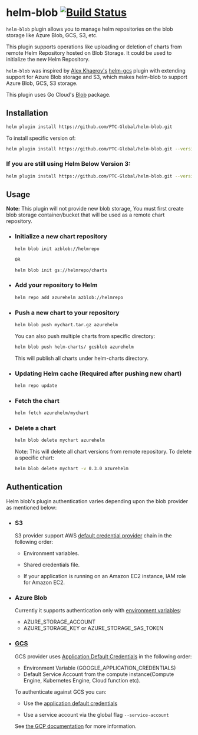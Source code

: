 # helm-blob [![Build Status](https://travis-ci.com/PTC-Global/helm-blob.svg?token=9FxxpxQR16mxxejVyCbA&branch=master)](https://travis-ci.com/PTC-Global/helm-blob)

`helm-blob` plugin allows you to manage helm repositories on the blob storage like Azure Blob, GCS, S3, etc.

This plugin supports operations like uploading or deletion of charts from remote Helm Repository hosted on Blob Storage. It could be used to initialize the new Helm Repository.

`helm-blob` was inspired by [Alex Khaerov's](https://github.com/hayorov) [helm-gcs](https://github.com/hayorov/helm-gcs) plugin with extending support for Azure Blob storage and S3, which makes helm-blob to support Azure Blob, GCS, S3 storage.

This plugin uses Go Cloud's [Blob](https://gocloud.dev/howto/blob/) package.

## Installation

```sh
helm plugin install https://github.com/PTC-Global/helm-blob.git
```

To install specific version of:

```sh
helm plugin install https://github.com/PTC-Global/helm-blob.git --version 0.3.1
```

### If you are still using Helm Below Version 3:

```sh
helm plugin install https://github.com/PTC-Global/helm-blob.git --version 0.1.1
```

## Usage

**Note:** This plugin will not provide new blob storage, You must first create blob storage container/bucket that will be used as a remote chart repository.

- ### Initialize a new chart repository

  ```sh
  helm blob init azblob://helmrepo

  OR

  helm blob init gs://helmrepo/charts
  ```

- ### Add your repository to Helm

  ```sh
  helm repo add azurehelm azblob://helmrepo
  ```

- ### Push a new chart to your repository

  ```sh
  helm blob push mychart.tar.gz azurehelm
  ```

  You can also push multiple charts from specific directory:

  ```sh
  helm blob push helm-charts/ gcsblob azurehelm
  ```

  This will publish all charts under helm-charts directory.

- ### Updating Helm cache (Required after pushing new chart)

  ```sh
  helm repo update
  ```

- ### Fetch the chart

  ```sh
  helm fetch azurehelm/mychart
  ```

- ### Delete a chart

  ```sh
  helm blob delete mychart azurehelm
  ```

  Note: This will delete all chart versions from remote repository. To delete a specific chart:

  ```sh
  helm blob delete mychart -v 0.3.0 azurehelm
  ```

## Authentication

Helm blob's plugin authentication varies depending upon the blob provider as mentioned below:

- ### S3

  S3 provider support AWS [default credential provider](https://docs.aws.amazon.com/sdk-for-go/v1/developer-guide/configuring-sdk.html#specifying-credentials) chain in the following order:

  - Environment variables.

  - Shared credentials file.

  - If your application is running on an Amazon EC2 instance, IAM role for Amazon EC2.

- ### Azure Blob

  Currently it supports authentication only with [environment variables](https://docs.microsoft.com/en-us/azure/storage/common/storage-azure-cli#set-default-azure-storage-account-environment-variables):

  - AZURE_STORAGE_ACCOUNT
  - AZURE_STORAGE_KEY or AZURE_STORAGE_SAS_TOKEN

- ### [GCS](https://cloud.google.com/docs/authentication/production)

  GCS provider uses [Application Default Credentials](https://cloud.google.com/docs/authentication/production) in the following order:

  - Environment Variable (GOOGLE_APPLICATION_CREDENTIALS)
  - Default Service Account from the compute instance(Compute Engine, Kubernetes Engine, Cloud function etc).

  To authenticate against GCS you can:

  - Use the [application default credentials](https://cloud.google.com/sdk/gcloud/reference/auth/application-default/)

  - Use a service account via the global flag `--service-account`

  See [the GCP documentation](https://cloud.google.com/docs/authentication/production#providing_credentials_to_your_application) for more information.
